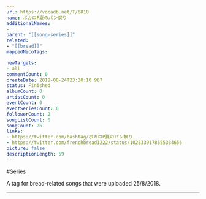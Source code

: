 ```yaml
---
url: https://vocadb.net/T/6810
name: ボカロP夏のパン祭り
additionalNames: 
- 
parent: "[[song-series]]"
related:
- "[[bread]]"
mappedNicoTags:

newTargets:
- all
commentCount: 0
createDate: 2018-08-24T23:30:10.967
status: Finished
albumCount: 0
artistCount: 0
eventCount: 0
eventSeriesCount: 0
followerCount: 2
songListCount: 0
songCount: 26
links: 
- https://twitter.com/hashtag/ボカロP夏のパン祭り
- https://twitter.com/frenchbread1222/status/1025339178555334656
picture: false
descriptionLength: 59
---
```


#Series

A tag for bread-related songs that were uploaded 25/8/2018.

---

